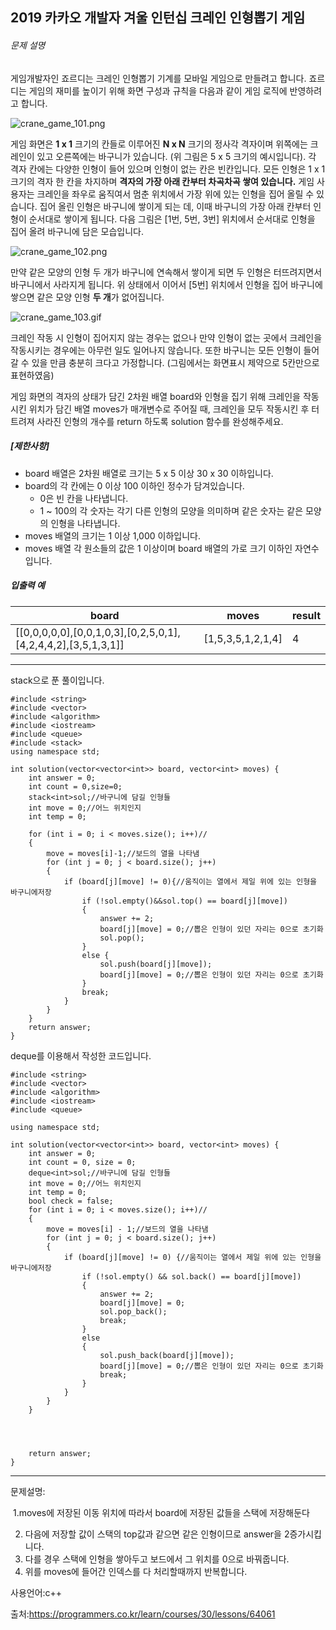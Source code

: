 



## 2019 카카오 개발자 겨울 인턴십 크레인 인형뽑기 게임

###### 문제 설명

게임개발자인 죠르디는 크레인 인형뽑기 기계를 모바일 게임으로 만들려고 합니다.
죠르디는 게임의 재미를 높이기 위해 화면 구성과 규칙을 다음과 같이 게임 로직에 반영하려고 합니다.

![crane_game_101.png](https://grepp-programmers.s3.ap-northeast-2.amazonaws.com/files/production/69f1cd36-09f4-4435-8363-b71a650f7448/crane_game_101.png)

게임 화면은 **1 x 1** 크기의 칸들로 이루어진 **N x N** 크기의 정사각 격자이며 위쪽에는 크레인이 있고 오른쪽에는 바구니가 있습니다. (위 그림은 5 x 5 크기의 예시입니다). 각 격자 칸에는 다양한 인형이 들어 있으며 인형이 없는 칸은 빈칸입니다. 모든 인형은 1 x 1 크기의 격자 한 칸을 차지하며 **격자의 가장 아래 칸부터 차곡차곡 쌓여 있습니다.** 게임 사용자는 크레인을 좌우로 움직여서 멈춘 위치에서 가장 위에 있는 인형을 집어 올릴 수 있습니다. 집어 올린 인형은 바구니에 쌓이게 되는 데, 이때 바구니의 가장 아래 칸부터 인형이 순서대로 쌓이게 됩니다. 다음 그림은 [1번, 5번, 3번] 위치에서 순서대로 인형을 집어 올려 바구니에 담은 모습입니다.

![crane_game_102.png](https://grepp-programmers.s3.ap-northeast-2.amazonaws.com/files/production/638e2162-b1e4-4bbb-b0d7-62d31e97d75c/crane_game_102.png)

만약 같은 모양의 인형 두 개가 바구니에 연속해서 쌓이게 되면 두 인형은 터뜨려지면서 바구니에서 사라지게 됩니다. 위 상태에서 이어서 [5번] 위치에서 인형을 집어 바구니에 쌓으면 같은 모양 인형 **두 개**가 없어집니다.

![crane_game_103.gif](https://grepp-programmers.s3.ap-northeast-2.amazonaws.com/files/production/8569d736-091e-4771-b2d3-7a6e95a20c22/crane_game_103.gif)

크레인 작동 시 인형이 집어지지 않는 경우는 없으나 만약 인형이 없는 곳에서 크레인을 작동시키는 경우에는 아무런 일도 일어나지 않습니다. 또한 바구니는 모든 인형이 들어갈 수 있을 만큼 충분히 크다고 가정합니다. (그림에서는 화면표시 제약으로 5칸만으로 표현하였음)

게임 화면의 격자의 상태가 담긴 2차원 배열 board와 인형을 집기 위해 크레인을 작동시킨 위치가 담긴 배열 moves가 매개변수로 주어질 때, 크레인을 모두 작동시킨 후 터트려져 사라진 인형의 개수를 return 하도록 solution 함수를 완성해주세요.

##### **[제한사항]**

- board 배열은 2차원 배열로 크기는 5 x 5 이상 30 x 30 이하입니다.
- board의 각 칸에는 0 이상 100 이하인 정수가 담겨있습니다.
  - 0은 빈 칸을 나타냅니다.
  - 1 ~ 100의 각 숫자는 각기 다른 인형의 모양을 의미하며 같은 숫자는 같은 모양의 인형을 나타냅니다.
- moves 배열의 크기는 1 이상 1,000 이하입니다.
- moves 배열 각 원소들의 값은 1 이상이며 board 배열의 가로 크기 이하인 자연수입니다.

##### **입출력 예**

| board                                                        | moves             | result |
| ------------------------------------------------------------ | ----------------- | ------ |
| [[0,0,0,0,0],[0,0,1,0,3],[0,2,5,0,1],[4,2,4,4,2],[3,5,1,3,1]] | [1,5,3,5,1,2,1,4] | 4      |

___

stack으로 푼 풀이입니다.

```
#include <string>
#include <vector>
#include <algorithm>
#include <iostream>
#include <queue>
#include <stack>
using namespace std;

int solution(vector<vector<int>> board, vector<int> moves) {
	int answer = 0;
	int count = 0,size=0;
	stack<int>sol;//바구니에 담길 인형들
	int move = 0;//어느 위치인지
	int temp = 0;
	
	for (int i = 0; i < moves.size(); i++)//
	{
		move = moves[i]-1;//보드의 열을 나타냄
		for (int j = 0; j < board.size(); j++)
		{
			if (board[j][move] != 0){//움직이는 열에서 제일 위에 있는 인형을 바구니에저장
				if (!sol.empty()&&sol.top() == board[j][move])
				{
					answer += 2;
					board[j][move] = 0;//뽑은 인형이 있던 자리는 0으로 초기화
					sol.pop();
				}
				else {
					sol.push(board[j][move]);
					board[j][move] = 0;//뽑은 인형이 있던 자리는 0으로 초기화
				}
				break;
			}
		}
	}
	return answer;
}
```

deque를 이용해서 작성한 코드입니다.

```
#include <string>
#include <vector>
#include <algorithm>
#include <iostream>
#include <queue>

using namespace std;

int solution(vector<vector<int>> board, vector<int> moves) {
	int answer = 0;
	int count = 0, size = 0;
	deque<int>sol;//바구니에 담길 인형들
	int move = 0;//어느 위치인지
	int temp = 0;
	bool check = false;
	for (int i = 0; i < moves.size(); i++)//
	{
		move = moves[i] - 1;//보드의 열을 나타냄
		for (int j = 0; j < board.size(); j++)
		{
			if (board[j][move] != 0) {//움직이는 열에서 제일 위에 있는 인형을 바구니에저장
				if (!sol.empty() && sol.back() == board[j][move])
				{
					answer += 2;
					board[j][move] = 0;
					sol.pop_back();
					break;
				}
				else
				{
					sol.push_back(board[j][move]);
					board[j][move] = 0;//뽑은 인형이 있던 자리는 0으로 초기화
					break;
				}	
			}
		}
	}




	return answer;
}
```

___

문제설명:

​	1.moves에 저장된 이동 위치에 따라서 board에 저장된 값들을 스택에 저장해둔다

2. 다음에 저장할 값이 스택의 top값과 같으면 같은 인형이므로 answer을 2증가시킵니다.
3. 다를 경우 스택에 인형을 쌓아두고 보드에서 그 위치를 0으로 바꿔줍니다.
4. 위를 moves에 들어간 인덱스를 다 처리할때까지 반복합니다.



사용언어:c++

출처:https://programmers.co.kr/learn/courses/30/lessons/64061